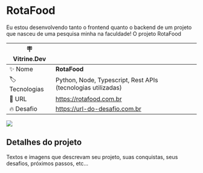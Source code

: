 # RotaFood

Eu estou desenvolvendo tanto o frontend quanto o backend de um projeto que nasceu de uma pesquisa minha na faculdade!
O projeto RotaFood

| :placard: Vitrine.Dev |     |
| -------------  | --- |
| :sparkles: Nome        | **RotaFood**
| :label: Tecnologias | Python, Node, Typescript, Rest APIs (tecnologias utilizadas)
| :rocket: URL         | https://rotafood.com.br
| :fire: Desafio     | https://url-do-desafio.com.br

<!-- Inserir imagem com a #vitrinedev ao final do link -->
![](https://via.placeholder.com/1200x500.png?text=imagem+lindona+do+meu+projeto#vitrinedev)

## Detalhes do projeto

Textos e imagens que descrevam seu projeto, suas conquistas, seus desafios, próximos passos, etc...
